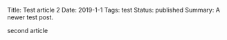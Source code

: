 Title: Test article 2
Date: 2019-1-1
Tags: test
Status: published
Summary: A newer test post.

second article
